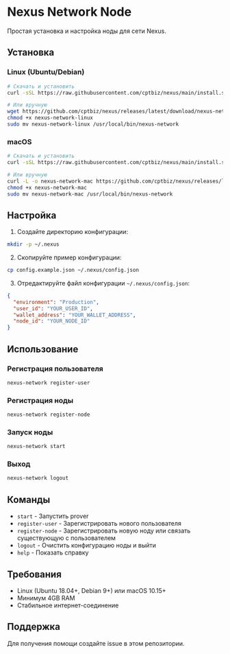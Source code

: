 # Nexus Network Node

Простая установка и настройка ноды для сети Nexus.

## Установка

### Linux (Ubuntu/Debian)

```bash
# Скачать и установить
curl -sSL https://raw.githubusercontent.com/cptbiz/nexus/main/install.sh | bash

# Или вручную
wget https://github.com/cptbiz/nexus/releases/latest/download/nexus-network-linux
chmod +x nexus-network-linux
sudo mv nexus-network-linux /usr/local/bin/nexus-network
```

### macOS

```bash
# Скачать и установить
curl -sSL https://raw.githubusercontent.com/cptbiz/nexus/main/install.sh | bash

# Или вручную
curl -L -o nexus-network-mac https://github.com/cptbiz/nexus/releases/latest/download/nexus-network-mac
chmod +x nexus-network-mac
sudo mv nexus-network-mac /usr/local/bin/nexus-network
```

## Настройка

1. Создайте директорию конфигурации:
```bash
mkdir -p ~/.nexus
```

2. Скопируйте пример конфигурации:
```bash
cp config.example.json ~/.nexus/config.json
```

3. Отредактируйте файл конфигурации `~/.nexus/config.json`:
```json
{
  "environment": "Production",
  "user_id": "YOUR_USER_ID",
  "wallet_address": "YOUR_WALLET_ADDRESS",
  "node_id": "YOUR_NODE_ID"
}
```

## Использование

### Регистрация пользователя
```bash
nexus-network register-user
```

### Регистрация ноды
```bash
nexus-network register-node
```

### Запуск ноды
```bash
nexus-network start
```

### Выход
```bash
nexus-network logout
```

## Команды

- `start` - Запустить prover
- `register-user` - Зарегистрировать нового пользователя
- `register-node` - Зарегистрировать новую ноду или связать существующую с пользователем
- `logout` - Очистить конфигурацию ноды и выйти
- `help` - Показать справку

## Требования

- Linux (Ubuntu 18.04+, Debian 9+) или macOS 10.15+
- Минимум 4GB RAM
- Стабильное интернет-соединение

## Поддержка

Для получения помощи создайте issue в этом репозитории.

